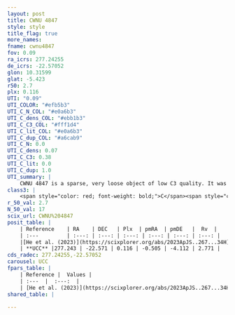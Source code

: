 ```yaml
---
layout: post
title: CWNU 4847
style: style
title_flag: true
more_names: 
fname: cwnu4847
fov: 0.09
ra_icrs: 277.24255
de_icrs: -22.57052
glon: 10.31599
glat: -5.423
r50: 2.7
plx: 0.116
UTI: "0.09"
UTI_COLOR: "#efb5b3"
UTI_C_N_COL: "#e0a6b3"
UTI_C_dens_COL: "#ebb1b3"
UTI_C_C3_COL: "#fff1d4"
UTI_C_lit_COL: "#e0a6b3"
UTI_C_dup_COL: "#a6cab9"
UTI_C_N: 0.0
UTI_C_dens: 0.07
UTI_C_C3: 0.38
UTI_C_lit: 0.0
UTI_C_dup: 1.0
UTI_summary: |
    CWNU 4847 is a sparse, very loose object of low C3 quality. It was recently reported in the literature.<br><br><span style="color: #99180f; font-weight: bold;">Warning: </span>contains less than 25 stars with <i>P>0.5</i> estimated.
class3: |
    <span style="color: red; font-weight: bold;">C</span><span style="color: #FFC300; font-weight: bold;">B</span>
r_50_val: 2.7
N_50_val: 17
scix_url: CWNU%204847
posit_table: |
    | Reference    | RA    | DEC   | Plx  | pmRA  | pmDE   |  Rv  |
    | :---         | :---: | :---: | :---: | :---: | :---: | :---: |
    |[He et al. (2023)](https://scixplorer.org/abs/2023ApJS..267...34H) | 277.26 | -22.574 | 0.069 | -0.495 | -4.124 | -- |
    | **UCC** |277.243 | -22.571 | 0.116 | -0.505 | -4.112 | 2.771 | 
cds_radec: 277.24255,-22.57052
carousel: UCC
fpars_table: |
    | Reference |  Values |
    | :---  |  :---:  |
    | [He et al. (2023)](https://scixplorer.org/abs/2023ApJS..267...34H) | `A0=0.6, m-M=14.9, logA=10.1` |
shared_table: |
    
---
```

